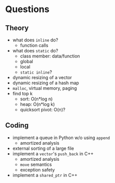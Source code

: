 # Questions

## Theory

* what does `inline` do?
    * function calls
* what does `static` do?
    * class member: data/function
    * global
    * local
    * `static inline`?
* dynamic resizing of a vector
* dynamic resizing of a hash map
* `malloc`, virtual memory, paging
* find top k
    * sort: O(n*log n)
    * heap: O(n*log k)
    * quicksort pivot: O(n)?

## Coding

* implement a queue in Python w/o using `append`
    * amortized analysis
* external sorting of a large file
* implement a `vector`'s `push_back` in C++
    * amortized analysis
    * `move` semantics
    * exception safety
* implement a `shared_ptr` in C++

